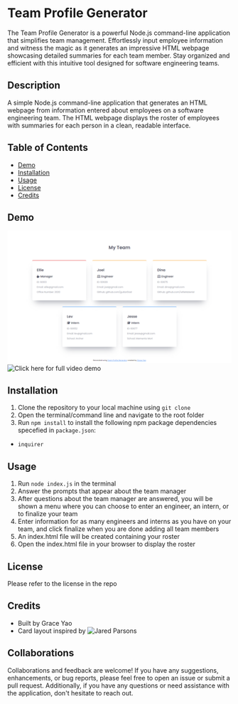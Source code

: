 # Team Profile Generator
The Team Profile Generator is a powerful Node.js command-line application that simplifies team management. Effortlessly input employee information and witness the magic as it generates an impressive HTML webpage showcasing detailed summaries for each team member. Stay organized and efficient with this intuitive tool designed for software engineering teams.

## Description
A simple Node.js command-line application that generates an HTML webpage from information entered about employees on a software engineering team. The HTML webpage displays the roster of employees with summaries for each person in a clean, readable interface. 

## Table of Contents 
  - [Demo](#demo)
  - [Installation](#installation)
  - [Usage](#usage)
  - [License](#license)
  - [Credits](#credits)

## Demo
![Sample Generated Webpage](./dist/assets/screenshot.PNG)
![Click here for full video demo](https://drive.google.com/file/d/1TKhSh7rVBaHuNBID_GDu0QAGCcORkWMz/view)

## Installation
1. Clone the repository to your local machine using `git clone` 
2. Open the terminal/command line and navigate to the root folder
3. Run `npm install` to install the following npm package dependencies specefied in `package.json`:
* `inquirer`

## Usage
1. Run `node index.js` in the terminal
2. Answer the prompts that appear about the team manager
3. After questions about the team manager are answered, you will be shown a menu where you can choose to enter an engineer, an intern, or to finalize your team
4. Enter information for as many engineers and interns as you have on your team, and click finalize when you are done adding all team members
5. An index.html file will be created containing your roster
6. Open the index.html file in your browser to display the roster

## License
Please refer to the license in the repo

## Credits
* Built by Grace Yao
* Card layout inspired by ![Jared Parsons](https://codepen.io/jared-parsons)

## Collaborations
Collaborations and feedback are welcome! If you have any suggestions, enhancements, or bug reports, please feel free to open an issue or submit a pull request. Additionally, if you have any questions or need assistance with the application, don't hesitate to reach out. 






